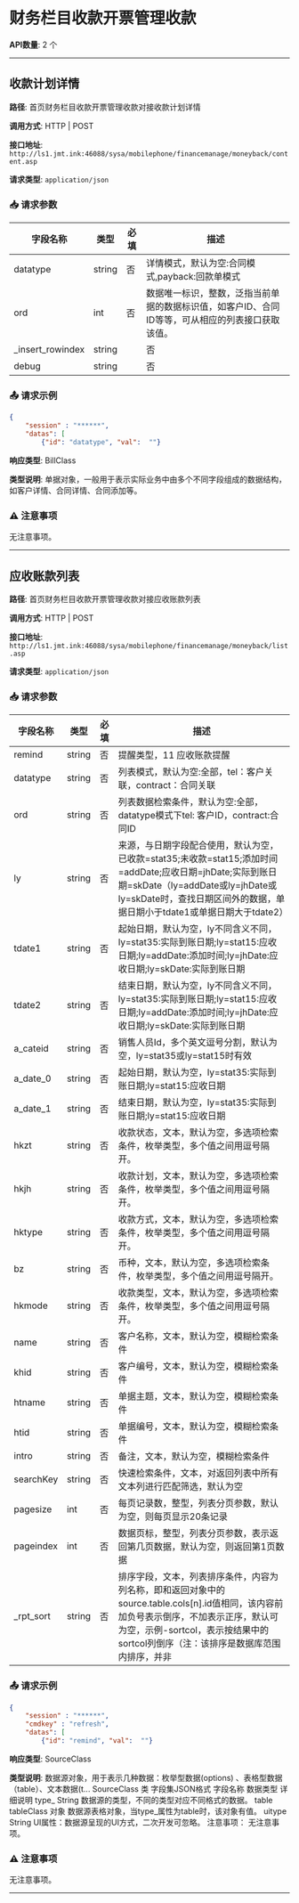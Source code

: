 # 财务栏目收款开票管理收款

**API数量**: 2 个

---

## 收款计划详情

**路径**: 首页财务栏目收款开票管理收款对接收款计划详情

**调用方式**: HTTP | POST

**接口地址**: `http://ls1.jmt.ink:46088/sysa/mobilephone/financemanage/moneyback/content.asp`

**请求类型**: `application/json`

### 📥 请求参数

| 字段名称 | 类型 | 必填 | 描述 |
|----------|------|------|------|
| datatype | string | 否 | 详情模式，默认为空:合同模式,payback:回款单模式 |
| ord | int | 否 | 数据唯一标识，整数，泛指当前单据的数据标识值，如客户ID、合同ID等等，可从相应的列表接口获取该值。 |
| _insert_rowindex | string |  | 否 |
| debug | string |  | 否 |

### 📤 请求示例

```json
{
    "session" : "******",           
    "datas": [
        {"id": "datatype", "val":  ""}
```

**响应类型**: BillClass

**类型说明**: 单据对象，一般用于表示实际业务中由多个不同字段组成的数据结构，如客户详情、合同详情、合同添加等。

### ⚠️  注意事项

无注意事项。

---

## 应收账款列表

**路径**: 首页财务栏目收款开票管理收款对接应收账款列表

**调用方式**: HTTP | POST

**接口地址**: `http://ls1.jmt.ink:46088/sysa/mobilephone/financemanage/moneyback/list.asp`

**请求类型**: `application/json`

### 📥 请求参数

| 字段名称 | 类型 | 必填 | 描述 |
|----------|------|------|------|
| remind | string | 否 | 提醒类型，11 应收账款提醒 |
| datatype | string | 否 | 列表模式，默认为空:全部，tel：客户关联，contract：合同关联 |
| ord | string | 否 | 列表数据检索条件，默认为空:全部，datatype模式下tel: 客户ID，contract:合同ID |
| ly | string | 否 | 来源，与日期字段配合使用，默认为空，已收款=stat35;未收款=stat15;添加时间=addDate;应收日期=jhDate;实际到账日期=skDate（ly=addDate或ly=jhDate或ly=skDate时，查找日期区间外的数据，单据日期小于tdate1或单据日期大于tdate2） |
| tdate1 | string | 否 | 起始日期，默认为空，ly不同含义不同，ly=stat35:实际到账日期;ly=stat15:应收日期;ly=addDate:添加时间;ly=jhDate:应收日期;ly=skDate:实际到账日期 |
| tdate2 | string | 否 | 结束日期，默认为空，ly不同含义不同，ly=stat35:实际到账日期;ly=stat15:应收日期;ly=addDate:添加时间;ly=jhDate:应收日期;ly=skDate:实际到账日期 |
| a_cateid | string | 否 | 销售人员Id，多个英文逗号分割，默认为空，ly=stat35或ly=stat15时有效 |
| a_date_0 | string | 否 | 起始日期，默认为空，ly=stat35:实际到账日期;ly=stat15:应收日期 |
| a_date_1 | string | 否 | 结束日期，默认为空，ly=stat35:实际到账日期;ly=stat15:应收日期 |
| hkzt | string | 否 | 收款状态，文本，默认为空，多选项检索条件，枚举类型，多个值之间用逗号隔开。 |
| hkjh | string | 否 | 收款计划，文本，默认为空，多选项检索条件，枚举类型，多个值之间用逗号隔开。 |
| hktype | string | 否 | 收款方式，文本，默认为空，多选项检索条件，枚举类型，多个值之间用逗号隔开。 |
| bz | string | 否 | 币种，文本，默认为空，多选项检索条件，枚举类型，多个值之间用逗号隔开。 |
| hkmode | string | 否 | 收款类型，文本，默认为空，多选项检索条件，枚举类型，多个值之间用逗号隔开。 |
| name | string | 否 | 客户名称，文本，默认为空，模糊检索条件 |
| khid | string | 否 | 客户编号，文本，默认为空，模糊检索条件 |
| htname | string | 否 | 单据主题，文本，默认为空，模糊检索条件 |
| htid | string | 否 | 单据编号，文本，默认为空，模糊检索条件 |
| intro | string | 否 | 备注，文本，默认为空，模糊检索条件 |
| searchKey | string | 否 | 快速检索条件，文本，对返回列表中所有文本列进行匹配筛选，默认为空 |
| pagesize | int | 否 | 每页记录数，整型，列表分页参数，默认为空，则每页显示20条记录 |
| pageindex | int | 否 | 数据页标，整型，列表分页参数，表示返回第几页数据，默认为空，则返回第1页数据 |
| _rpt_sort | string | 否 | 排序字段，文本，列表排序条件，内容为列名称，即和返回对象中的source.table.cols[n].id值相同，该内容前加负号表示倒序，不加表示正序，默认可为空，示例-sortcol，表示按结果中的sortcol列倒序（注：该排序是数据库范围内排序，并非 |

### 📤 请求示例

```json
{
    "session" : "******",           
    "cmdkey" : "refresh",       
    "datas": [
        {"id": "remind", "val":  ""}
```

**响应类型**: SourceClass

**类型说明**: 数据源对象，用于表示几种数据：枚举型数据(options) 、表格型数据（table）、文本数据(t...
SourceClass 类
字段集JSON格式
字段名称	数据类型	详细说明
type_	String	数据源的类型，不同的类型对应不同格式的数据。
table	tableClass 对象	数据源表格对象，当type_属性为table时，该对象有值。
uitype	String	UI属性：数据源呈现的UI方式，二次开发可忽略。
注意事项：
无注意事项。

### ⚠️  注意事项

无注意事项。

---

